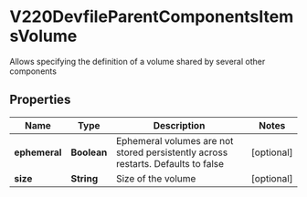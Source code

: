 

# V220DevfileParentComponentsItemsVolume

Allows specifying the definition of a volume shared by several other components
## Properties

Name | Type | Description | Notes
------------ | ------------- | ------------- | -------------
**ephemeral** | **Boolean** | Ephemeral volumes are not stored persistently across restarts. Defaults to false |  [optional]
**size** | **String** | Size of the volume |  [optional]



